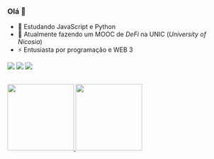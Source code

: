 ### Olá 👋

- 🌱 Estudando JavaScript e Python
- 💬 Atualmente fazendo um MOOC de *DeFi* na UNIC (_University of Nicosia_)
- ⚡ Entusiasta por programação e WEB 3

<div> 
  <a href="https://instagram.com/patrick.kenji" target="_blank"><img src="https://img.shields.io/badge/-Instagram-%23E4405F?style=for-the-badge&logo=instagram&logoColor=white" target="_blank"></a>
  <a href = "mailto:tickelicia@gmail.com"><img src="https://img.shields.io/badge/-Gmail-%23333?style=for-the-badge&logo=gmail&logoColor=white" target="_blank"></a>
  <a href="https://www.linkedin.com/in/patrick-kenji-19a208242/" target="_blank"><img src="https://img.shields.io/badge/-LinkedIn-%230077B5?style=for-the-badge&logo=linkedin&logoColor=white" target="_blank"></a> 
</div>

##
  
  <a href="https://github.com/tickelicia">
  <img height="150cm" src="https://github-readme-stats.vercel.app/api?username=tickelicia&show_icons=true&theme=dracula&include_all_commits=true&count_private=true"/>
  <img height="150cm" src="https://github-readme-stats.vercel.app/api/top-langs/?username=tickelicia&layout=compact&langs_count=7&theme=dracula"/>
</div>
